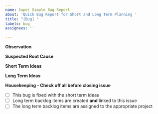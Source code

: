 ```yaml
---
name: Super Simple Bug Report
about: 'Quick Bug Report for Short and Long Term Planning '
title: "[Bug] "
labels: bug
assignees: ''

---
```


**Observation** 


**Suspected Root Cause** 


**Short Term Ideas**


**Long Term Ideas** 

**Housekeeping  - Check off all before closing issue**
- [ ] This bug is fixed with the short term ideas
- [ ] Long term backlog items are created **and** linked to this issue
- [ ] The long term backlog items are assigned to the appropriate project